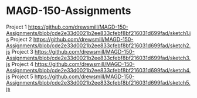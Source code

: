# MAGD-150-Assignments
Project 1
https://github.com/drewsmill/MAGD-150-Assignments/blob/cde2e33d0021b2ee833cfebf8bf216031d699fad/sketch1.js
Project 2
https://github.com/drewsmill/MAGD-150-Assignments/blob/cde2e33d0021b2ee833cfebf8bf216031d699fad/sketch2.js
Project 3
https://github.com/drewsmill/MAGD-150-Assignments/blob/cde2e33d0021b2ee833cfebf8bf216031d699fad/sketch3.js
Project 4
https://github.com/drewsmill/MAGD-150-Assignments/blob/cde2e33d0021b2ee833cfebf8bf216031d699fad/sketch4.js
Project 5
https://github.com/drewsmill/MAGD-150-Assignments/blob/cde2e33d0021b2ee833cfebf8bf216031d699fad/sketch5.js
